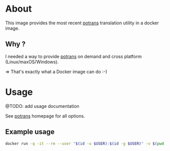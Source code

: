 # About

This image provides the most recent [potrans](https://github.com/OzzyCzech/potrans) translation utility in a docker image.

## Why ?

I needed a way to provide [potrans](https://github.com/OzzyCzech/potrans) on demand and cross platform (Linux/maxOS/Windows).

=> That's exactly what a Docker image can do :-)

# Usage

@TODO: add usage documentation

See [potrans](https://github.com/OzzyCzech/potrans) homepage for all options.

## Example usage

```bash
docker run -q -it --rm --user "$(id -u $USER):$(id -g $USER)" -v $(pwd):/project ionos-wordpress/potrans deepl --from="en" --to="de_DE" --no-cache --apikey='your-deepl-api-key' packages/wp-plugin/essentials/languages/essentials-de_DE.po packages/wp-plugin/essentials/languages/
```
